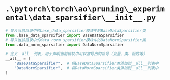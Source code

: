 # `.\pytorch\torch\ao\pruning\_experimental\data_sparsifier\__init__.py`

```py
# 导入当前目录中的base_data_sparsifier模块中的BaseDataSparsifier类
from .base_data_sparsifier import BaseDataSparsifier
# 导入当前目录中的data_norm_sparsifier模块中的DataNormSparsifier类
from .data_norm_sparsifier import DataNormSparsifier

# 定义__all__列表，用于声明当前模块中可以被导出的符号（变量、类、函数等）
__all__ = [
    "BaseDataSparsifier",  # 将BaseDataSparsifier类添加到__all__列表中
    "DataNormSparsifier",  # 将DataNormSparsifier类添加到__all__列表中
]
```